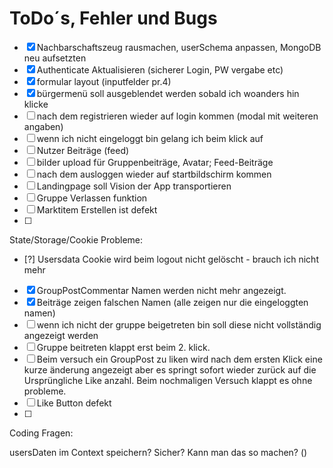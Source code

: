 


# ToDo´s, Fehler und Bugs

- [x] Nachbarschaftszeug rausmachen, userSchema anpassen, MongoDB neu aufsetzten
- [x] Authenticate Aktualisieren (sicherer Login, PW vergabe etc)
- [x] formular layout (inputfelder pr.4)
- [x] bürgermenü soll ausgeblendet werden sobald ich woanders hin klicke
- [ ] nach dem registrieren wieder auf login kommen (modal mit weiteren angaben)
- [ ] wenn ich nicht eingeloggt bin gelang ich beim klick auf
- [ ] Nutzer Beiträge (feed)
- [ ] bilder upload für Gruppenbeiträge, Avatar; Feed-Beiträge
- [ ] nach dem ausloggen wieder auf startbildschirm kommen
- [ ] Landingpage soll Vision der App transportieren
- [ ] Gruppe Verlassen funktion
- [ ] Marktitem Erstellen ist defekt
- [ ] 

State/Storage/Cookie Probleme:
- [?] Usersdata Cookie wird beim logout nicht gelöscht - brauch ich nicht mehr
- [x] GroupPostCommentar Namen werden nicht mehr angezeigt.
- [x] Beiträge zeigen falschen Namen (alle zeigen nur die eingeloggten namen)
- [ ] wenn ich nicht der gruppe beigetreten bin soll diese nicht vollständig angezeigt werden
- [ ] Gruppe beitreten klappt erst beim 2. klick.
- [ ] Beim versuch ein GroupPost zu liken wird nach dem ersten Klick eine kurze änderung angezeigt aber es springt sofort wieder zurück auf die Ursprüngliche Like anzahl.
Beim nochmaligen Versuch klappt es ohne probleme.
- [ ] Like Button defekt
- [ ] 


Coding Fragen:

usersDaten im Context speichern? Sicher? Kann man das so machen?
()